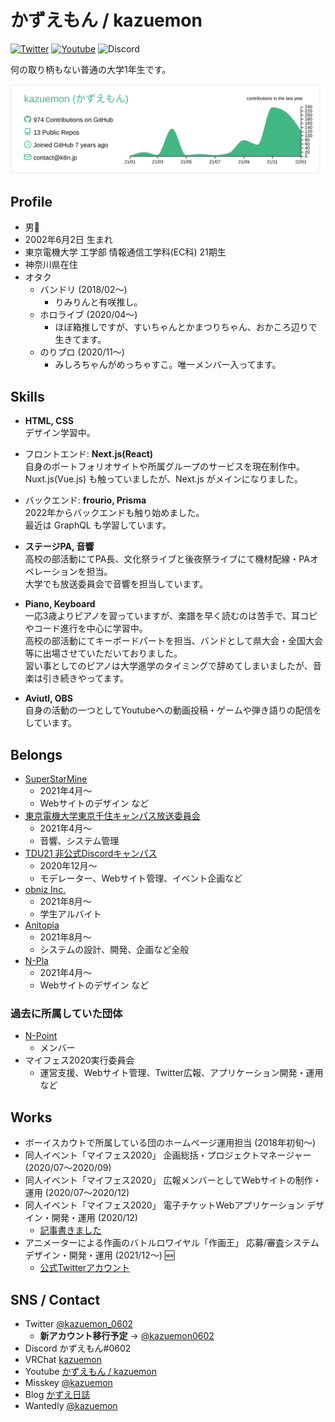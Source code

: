 # かずえもん / kazuemon

[![Twitter](https://img.shields.io/badge/TWITTER-@kazuemon__0602-1DA1F2.svg?logo=twitter&style=for-the-badge)](https://twitter.com/kazuemon_0602)
[![Youtube](https://img.shields.io/badge/Youtube-%E3%81%8B%E3%81%9A%E3%81%88%E3%82%82%E3%82%93%20/%20Kazuemon-FF0000.svg?logo=youtube&style=for-the-badge)](https://youtube.com/c/kazuemon)
![Discord](https://img.shields.io/badge/Discord-%E3%81%8B%E3%81%9A%E3%81%88%E3%82%82%E3%82%93%230602-7289DA.svg?logo=discord&style=for-the-badge)

何の取り柄もない普通の大学1年生です。

[![](https://raw.githubusercontent.com/kazuemon/kazuemon/master/profile-summary-card-output/vue/0-profile-details.svg)](https://github.com/vn7n24fzkq/github-profile-summary-cards)

## Profile

- 男👨
- 2002年6月2日 生まれ
- 東京電機大学 工学部 情報通信工学科(EC科) 21期生
- 神奈川県在住
- オタク
  - バンドリ (2018/02～)
    - りみりんと有咲推し。
  - ホロライブ (2020/04～)
    - ほぼ箱推しですが、すいちゃんとかまつりちゃん、おかころ辺りで生きてます。
  - のりプロ (2020/11～)
    - みしろちゃんがめっちゃすこ。唯一メンバー入ってます。

## Skills

- **HTML, CSS**  
  デザイン学習中。

- フロントエンド: **Next.js(React)**  
  自身のポートフォリオサイトや所属グループのサービスを現在制作中。  
  Nuxt.js(Vue.js) も触っていましたが、Next.js がメインになりました。
  
- バックエンド: **frourio, Prisma**  
  2022年からバックエンドも触り始めました。  
  最近は GraphQL も学習しています。  
  
- **ステージPA, 音響**  
  高校の部活動にてPA長、文化祭ライブと後夜祭ライブにて機材配線・PAオペレーションを担当。  
  大学でも放送委員会で音響を担当しています。
  
- **Piano, Keyboard**  
  一応3歳よりピアノを習っていますが、楽譜を早く読むのは苦手で、耳コピやコード進行を中心に学習中。  
  高校の部活動にてキーボードパートを担当、バンドとして県大会・全国大会等に出場させていただいておりました。  
  習い事としてのピアノは大学進学のタイミングで辞めてしまいましたが、音楽は引き続きやってます。

- **Aviutl, OBS**  
  自身の活動の一つとしてYoutubeへの動画投稿・ゲームや弾き語りの配信をしています。

## Belongs

- [SuperStarMine](https://superstarmine.com)
  - 2021年4月～
  - Webサイトのデザイン など
- [東京電機大学東京千住キャンパス放送委員会](https://tbc1010.com/)
  - 2021年4月～
  - 音響、システム管理
- [TDU21 非公式Discordキャンパス](https://tdu21-discord.org/)
  - 2020年12月～
  - モデレーター、Webサイト管理、イベント企画など
- [obniz Inc.](https://obniz.com/)
  - 2021年8月～
  - 学生アルバイト
- [Anitopia](https://twitter.com/anitopia_me) 
  - 2021年8月～
  - システムの設計、開発、企画など全般
- [N-Pla](https://twitter.com/npla_jp)
  - 2021年4月～
  - Webサイトのデザイン など

### 過去に所属していた団体

- [N-Point](https://npjp.net)
  - メンバー
- マイフェス2020実行委員会
  - 運営支援、Webサイト管理、Twitter広報、アプリケーション開発・運用 など

## Works

- ボーイスカウトで所属している団のホームページ運用担当 (2018年初旬〜) 
- 同人イベント「マイフェス2020」 企画総括・プロジェクトマネージャー (2020/07～2020/09)
- 同人イベント「マイフェス2020」 広報メンバーとしてWebサイトの制作・運用 (2020/07〜2020/12)
- 同人イベント「マイフェス2020」 電子チケットWebアプリケーション デザイン・開発・運用 (2020/12)
  - [記事書きました](https://qiita.com/kazuemon/items/9b6436b01e155151b3d1)
- アニメーターによる作画のバトルロワイヤル「作画王」 応募/審査システム デザイン・開発・運用 (2021/12～) 🆕
  - [公式Twitterアカウント](https://twitter.com/SakugaKing)

## SNS / Contact

- Twitter [@kazuemon_0602](https://twitter.com/kazuemon_0602)
  - **新アカウント移行予定** → [@kazuemon0602](https://twitter.com/kazuemon0602)
- Discord かずえもん#0602
- VRChat [kazuemon](https://vrchat.com/home/user/usr_be39f633-be50-4216-9e9d-349a280f3214)
- Youtube [かずえもん / kazuemon](https://youtube.com/c/kazuemon)
- Misskey [@kazuemon](https://misskey.io/@kazuemon)
- Blog [かずえ日誌](https://kazuemon.hatenablog.jp)
- Wantedly [@kazuemon](https://www.wantedly.com/id/kazuemon)
